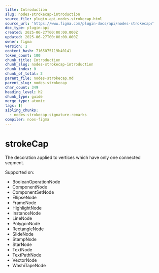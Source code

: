 ```yaml
---
title: Introduction
slug: nodes-strokecap-introduction
source_file: plugin-api-nodes-strokecap.html
source_url: 'https://www.figma.com/plugin-docs/api/nodes-strokecap/'
doc_type: plugin-api
created: 2025-06-27T00:00:00.000Z
updated: 2025-06-27T00:00:00.000Z
owner: figma
version: 1
content_hash: 7165075119b40141
token_count: 100
chunk_title: Introduction
chunk_slug: nodes-strokecap-introduction
chunk_index: 0
chunk_of_total: 2
parent_file: nodes-strokecap.md
parent_slug: nodes-strokecap
char_count: 349
heading_level: h2
chunk_type: guide
merge_type: atomic
tags: []
sibling_chunks:
  - nodes-strokecap-signature-remarks
compiler: noos-figma
---
```


# strokeCap

The decoration applied to vertices which have only one connected segment.

 Supported on:

- BooleanOperationNode
- ComponentNode
- ComponentSetNode
- EllipseNode
- FrameNode
- HighlightNode
- InstanceNode
- LineNode
- PolygonNode
- RectangleNode
- SlideNode
- StampNode
- StarNode
- TextNode
- TextPathNode
- VectorNode
- WashiTapeNode
